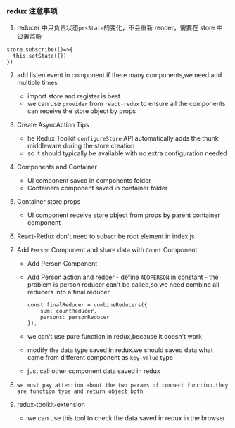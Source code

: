 ### redux 注意事项

1. reducer 中只负责状态`prsState`的变化，不会重新 render，需要在 store 中设置监听

```
store.subscribe(()=>{
  this.setState({})
})
```

2.  add listen event in component.if there many components,we need add multiple times
    - import store and register is best
    - we can use `provider` from `react-redux` to ensure all the components can receive the store object by props
3.  Create AsyncAction Tips
    - he Redux Toolkit `configureStore` API automatically adds the thunk middleware during the store creation
    - so it should typically be available with no extra configuration needed
4.  Components and Container
    - UI component saved in components folder
    - Containers component saved in container folder
5.  Container store props
    - UI component receive store object from props by parent container component
6.  React-Redux don't need to subscribe root element in index.js
7.  Add `Person` Component and share data with `Count` Component

    - Add Person Component
    - Add Person action and redcer - define `ADDPERSON` in constant - the problem is person reducer can't be called,so we need combine all reducers into a final reducer

      ```
      const finalReducer = combineReducers({
          sum: countReducer,
          persons: personReducer
      });
      ```

    - we can't use pure function in redux,because it doesn't work
    - modify the data type saved in redux.we should saved data what came from different component as `key-value` type
    - just call other component data saved in redux

8.  `we must pay attention about the two params of connect function.they are function type and return object both`
9.  redux-toolkit-extension
    - we can use this tool to check the data saved in redux in the browser
